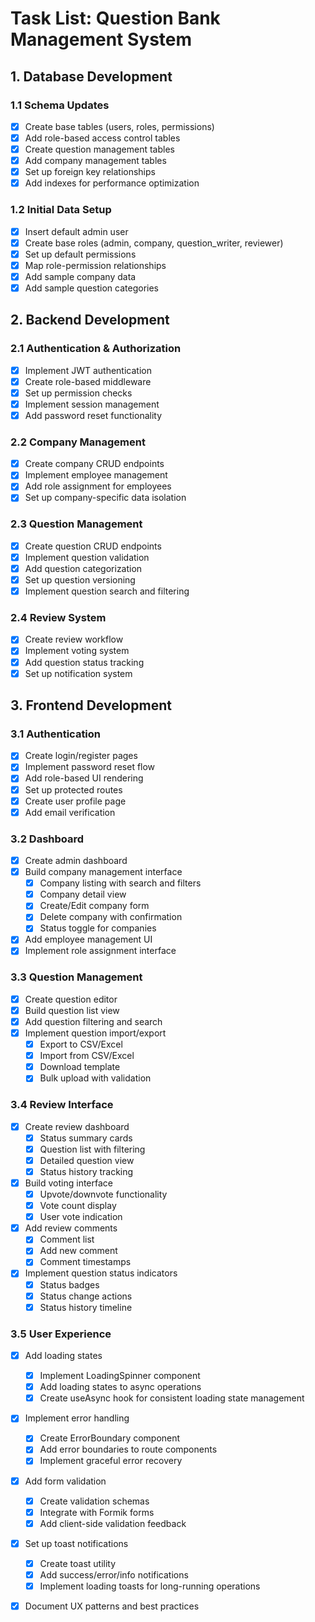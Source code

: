 # Task List: Question Bank Management System

## 1. Database Development

### 1.1 Schema Updates
- [x] Create base tables (users, roles, permissions)
- [x] Add role-based access control tables
- [x] Create question management tables
- [x] Add company management tables
- [x] Set up foreign key relationships
- [x] Add indexes for performance optimization

### 1.2 Initial Data Setup
- [x] Insert default admin user
- [x] Create base roles (admin, company, question_writer, reviewer)
- [x] Set up default permissions
- [x] Map role-permission relationships
- [x] Add sample company data
- [x] Add sample question categories

## 2. Backend Development

### 2.1 Authentication & Authorization
- [x] Implement JWT authentication
- [x] Create role-based middleware
- [x] Set up permission checks
- [x] Implement session management
- [x] Add password reset functionality

### 2.2 Company Management
- [x] Create company CRUD endpoints
- [x] Implement employee management
- [x] Add role assignment for employees
- [x] Set up company-specific data isolation

### 2.3 Question Management
- [x] Create question CRUD endpoints
- [x] Implement question validation
- [x] Add question categorization
- [x] Set up question versioning
- [x] Implement question search and filtering

### 2.4 Review System
- [x] Create review workflow
- [x] Implement voting system
- [x] Add question status tracking
- [x] Set up notification system

## 3. Frontend Development

### 3.1 Authentication
- [x] Create login/register pages
- [x] Implement password reset flow
- [x] Add role-based UI rendering
- [x] Set up protected routes
- [x] Create user profile page
- [x] Add email verification

### 3.2 Dashboard
- [x] Create admin dashboard
- [x] Build company management interface
  - [x] Company listing with search and filters
  - [x] Company detail view
  - [x] Create/Edit company form
  - [x] Delete company with confirmation
  - [x] Status toggle for companies
- [x] Add employee management UI
- [x] Implement role assignment interface

### 3.3 Question Management
- [x] Create question editor
- [x] Build question list view
- [x] Add question filtering and search
- [x] Implement question import/export
  - [x] Export to CSV/Excel
  - [x] Import from CSV/Excel
  - [x] Download template
  - [x] Bulk upload with validation

### 3.4 Review Interface
- [x] Create review dashboard
  - [x] Status summary cards
  - [x] Question list with filtering
  - [x] Detailed question view
  - [x] Status history tracking
- [x] Build voting interface
  - [x] Upvote/downvote functionality
  - [x] Vote count display
  - [x] User vote indication
- [x] Add review comments
  - [x] Comment list
  - [x] Add new comment
  - [x] Comment timestamps
- [x] Implement question status indicators
  - [x] Status badges
  - [x] Status change actions
  - [x] Status history timeline

### 3.5 User Experience
- [x] Add loading states
  - [x] Implement LoadingSpinner component
  - [x] Add loading states to async operations
  - [x] Create useAsync hook for consistent loading state management
- [x] Implement error handling
  - [x] Create ErrorBoundary component
  - [x] Add error boundaries to route components
  - [x] Implement graceful error recovery
- [x] Add form validation
  - [x] Create validation schemas
  - [x] Integrate with Formik forms
  - [x] Add client-side validation feedback
- [x] Set up toast notifications
  - [x] Create toast utility
  - [x] Add success/error/info notifications
  - [x] Implement loading toasts for long-running operations
- [x] Document UX patterns and best practices

